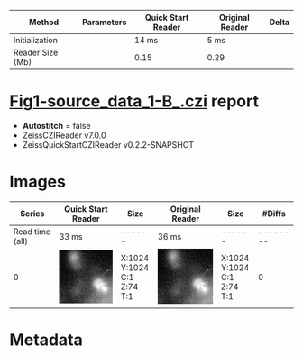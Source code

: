 |  Method            | Parameters       | Quick Start Reader | Original Reader | Delta  |
| -------------------|------------------|--------------------|-----------------|------- |
| Initialization     |                  |14 ms|5 ms|        |
| Reader Size (Mb)     |                  |0.15|0.29|        |
# [Fig1-source_data_1-B_.czi](https://zenodo.org/record/5016179/files/Fig1-source_data_1-B_.czi) report
 - **Autostitch** = false
 - ZeissCZIReader v7.0.0
 - ZeissQuickStartCZIReader v0.2.2-SNAPSHOT

# Images 

| Series            | Quick Start Reader | Size | Original Reader | Size | #Diffs |
|-------------------|--------------------|------|-----------------|------|--------|
| Read time (all)   |33 ms|------|36 ms|------|--------|
|0|![Fig1-source_data_1-B_.quick_true.flat_true.stitch_false.series_0.jpg](Fig1-source_data_1-B_/Fig1-source_data_1-B_.quick_true.flat_true.stitch_false.series_0.jpg)|X:1024<br>Y:1024<br>C:1<br>Z:74<br>T:1|![Fig1-source_data_1-B_.quick_false.flat_true.stitch_false.series_0.jpg](Fig1-source_data_1-B_/Fig1-source_data_1-B_.quick_false.flat_true.stitch_false.series_0.jpg)|X:1024<br>Y:1024<br>C:1<br>Z:74<br>T:1|0|

# Metadata


